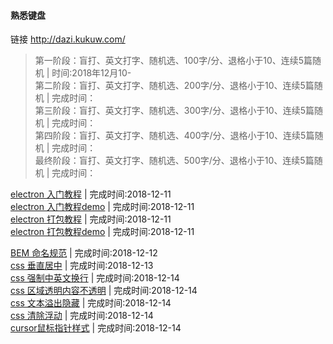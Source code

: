 #### 熟悉键盘
链接 http://dazi.kukuw.com/  
>第一阶段：盲打、英文打字、随机选、100字/分、退格小于10、连续5篇随机 | 时间:2018年12月10-  
>第二阶段：盲打、英文打字、随机选、200字/分、退格小于10、连续5篇随机 | 完成时间：  
>第三阶段：盲打、英文打字、随机选、300字/分、退格小于10、连续5篇随机 | 完成时间：  
>第四阶段：盲打、英文打字、随机选、400字/分、退格小于10、连续5篇随机 | 完成时间：  
>最终阶段：盲打、英文打字、随机选、500字/分、退格小于10、连续5篇随机 | 完成时间：  

[electron 入门教程](https://github.com/13653389794/plain/blob/master/electron/%E5%85%A5%E9%97%A8%E6%95%99%E7%A8%8B/%E5%85%A5%E9%97%A8%E6%95%99%E7%A8%8B.md) | 完成时间:2018-12-11      
[electron 入门教程demo](https://github.com/13653389794/plain/tree/master/electron/demo/demo01) | 完成时间:2018-12-11      
[electron 打包教程](https://github.com/13653389794/plain/blob/master/electron/electron%E6%89%93%E5%8C%85/electron%E6%89%93%E5%8C%85.md) | 完成时间:2018-12-11      
[electron 打包教程demo](https://github.com/13653389794/plain/tree/master/electron/demo/demo02) | 完成时间:2018-12-11  

[BEM 命名规范](https://github.com/13653389794/plain/blob/master/css/BEM.md) | 完成时间:2018-12-12   
[css 垂直居中](https://github.com/13653389794/plain/blob/master/css/%E5%9E%82%E7%9B%B4%E5%B1%85%E4%B8%AD.md) | 完成时间:2018-12-13    
[css 强制中英文换行](https://github.com/13653389794/plain/blob/master/css/%E5%BC%BA%E5%88%B6%E4%B8%AD%E8%8B%B1%E6%96%87%E6%8D%A2%E8%A1%8C.md) | 完成时间:2018-12-14   
[css 区域透明内容不透明](https://github.com/13653389794/plain/blob/master/css/%E5%8C%BA%E5%9F%9F%E9%80%8F%E6%98%8E%E5%86%85%E5%AE%B9%E4%B8%8D%E9%80%8F%E6%98%8E.md) | 完成时间:2018-12-14   
[css 文本溢出隐藏](https://github.com/13653389794/plain/blob/master/css/%E6%96%87%E6%9C%AC%E6%BA%A2%E5%87%BA%E9%9A%90%E8%97%8F.md) | 完成时间:2018-12-14   
[css 清除浮动](https://github.com/13653389794/plain/blob/master/css/%E6%B8%85%E9%99%A4%E6%B5%AE%E5%8A%A8.md) | 完成时间:2018-12-14   
[cursor鼠标指针样式](https://github.com/13653389794/plain/blob/master/css/cursor%E6%8C%87%E9%92%88.md) | 完成时间:2018-12-14   